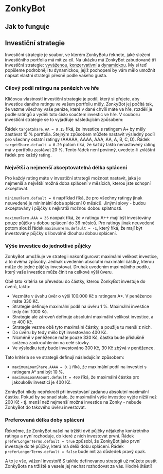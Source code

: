 # ZonkyBot

## Jak to funguje

## Investiční strategie

Investiční strategie je soubor, ve kterém ZonkyBotu řeknete, jaké složení investičního portfolia má mít za cíl. Na
ukázku má ZonkyBot zabudované tři investiční strategie:
[vyváženou](zonkybot-app/src/main/assembly/resources/zonkybot-balanced.cfg),
[konzervativní](zonkybot-app/src/main/assembly/resources/zonkybot-conservative.cfg) a
[dynamickou](zonkybot-app/src/main/assembly/resources/zonkybot-dynamic.cfg). My si teď popíšeme
podrobněji tu dynamickou, jejíž pochopení by vám mělo umožnit napsat vlastní strategii přesně podle vašeho gusta.

### Cílový podíl ratingu na penězích ve hře

Klíčovou vlastností investiční strategie je podíl, který si přejete, aby investice daného ratingu ve vašem portfoliu
měly. ZonkyBot jej počítá tak, že vezme všechny vaše peníze, které v dané chvíli máte ve hře, rozdělí je podle ratingů a
vydělí toto číslo součtem investic ve hře. V souboru investiční strategie se to vyjadřuje následujícím způsobem:

Řádek `targetShare.AA = 0.15` říká, že investice s ratingem A+ by měly zastávat 15 % portfolia. Stejným způsobem můžete
nastavit výsledný podíl pro všechny ostatní ratingy (AAAAA, AAAA, AAA, AA, A, B, C, D). Řádek
`targetShare.default = 0.20` potom říká, že každý takto nenastavený rating má v portfoliu zastávat 20 %. Tento řádek není
povinný, uvedete-li zvláštní řádek pro každý rating.

### Největší a nejmenší akceptovatelná délka splácení

Pro každý rating máte v investiční strategii možnost nastavit, jaká je nejmenší a největší možná doba splácení v
měsících, kterou jste schopní akceptovat.

`minimumTerm.default = 0` například říká, že pro všechny ratingy jinak neuvedené je minimální doba splácení 0 měsíců.
Jinými slovy - budou akceptovány i půjčky s nejkratší možnou dobou splatnosti.

`maximumTerm.AAA = 36` naopak říká, že v ratingu A++ mají být investovány pouze půjčky s dobou splácení do 36 měsíců.
Pro ratingy jinak neuvedené potom slouží řádek `maximumTerm.default = -1`, který říká, že mají být investovány půjčky s
libovolně dlouhou dobou splácení.

### Výše investice do jednotlivé půjčky

ZonkyBot umožňuje ve strategii nakonfigurovat maximální velikost investice, a to dvěma způsoby. Jednak uvedením absolutní
maximální částky, kterou může do jedné půjčky investovat. Druhak uvedením maximálního podílu, který vaše investice může
činit na celkové výši úveru.

Obě tato kritéria se převedou do částky, kterou ZonkyBot investuje do úvěrů, takto:
* Vezměte v úvahu úvěr o výši 100.000 Kč s ratingem A*. V peněžence máte 330 Kč.
* Strategie definuje maximální podíl na úvěru 1 %. Maximální investice tedy činí 1000 Kč.
* Strategie ale zároveň definuje absolutní maximální velikost investice, a to 400 Kč.
* Strategie vezme obě tyto maximální částky, a použije tu menší z nich.
* Do úvěru by tedy mělo být investováno 400 Kč.
* Nicméně v peněžence máte pouze 330 Kč, částka bude příslušně snížena zaokrouhlením na celé stovky.
* Ve výsledku tedy bude investováno 300 Kč, 30 Kč zbývá v peněžence.

Tato kritéria se ve strategii definují následujícím způsobem:
* `maximumLoanShare.AAAA = 0.1` říká, že maximální podíl na investici s ratingem A* smí být 10 %.
* `maximumLoanAmount.default = 400` říká, že maximální částka pro jakoukoliv investici je 400 Kč.

ZonkyBot nikdy nepřekročí při investování zadanou absolutní maximální částku. Pokud by se snad stalo, že maximální výše investice vyjde nižší než 200 Kč - tj. menší než nejmenší možná investice na Zonky - nebude ZonkyBot do takového úvěru investovat.

### Preferovaná délka doby splácení

Řekněme, že ZonkyBot našel na tržišti dvě půjčky nějakého konkrétního ratingu a nyní rozhoduje, do které z nich
investovat první. Řádek `preferLongerTerms.default = true` způsobí, že ZonkyBot jako první investuje do té půjčky, která
má delší dobu splácení. Řádek `preferLongerTerms.default = false` bude mít za důsledek pravý opak.

A to je vše, vážení investoři! S takhle definovanou strategií už můžete pustit ZonkyBota na tržiště a vesele jej nechat
rozhodovat za vás. Hodně štěstí!

